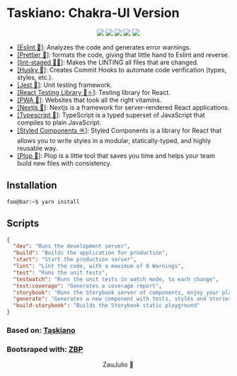 <h1>Taskiano: Chakra-UI Version</h1>

<p align="center">
  <img src="https://img.shields.io/badge/next.js-000000?style=for-the-badge&logo=nextdotjs&logoColor=white"/>
  <img src="https://img.shields.io/badge/TypeScript-007ACC?style=for-the-badge&logo=typescript&logoColor=white"/>
  <img src="https://img.shields.io/badge/Sass-CC6699?style=for-the-badge&logo=sass&logoColor=white"/>
  <img src="https://img.shields.io/badge/firebase-ffca28?style=for-the-badge&logo=firebase&logoColor=black"/>
  <img src="https://img.shields.io/badge/Chakra--UI-319795?style=for-the-badge&logo=chakra-ui&logoColor=white"/>
</p>

- [[Eslint 🔎]](https://github.com/eslint/eslint): Analyzes the code and generates error warnings.
- [[Prettier 🎨]](https://github.com/prettier/prettier): formats the code, giving that little hand to Eslint and reverse.
- [[lint-staged 🚫💩]](https://github.com/okonet/lint-staged): Makes the LINTING all files that are changed.
- [[Husky 🐶]](https://github.com/typicode/Husky): Creates Commit Hooks to automate code verification (types, styles, etc.).
- [[Jest 🧪]](https://jestjs.io/): Unit testing framework.
- [[React Testing Library 🧪⚛]](https://testing-library.com/docs/react-testing-library/intro): Testing library for React.
- [[PWA 🤹]](https://developers.google.com/web/progressive-web-apps/): Websites that took all the right vitamins.
- [[Nextjs 🚀]](https://nextjs.org/): Nextjs is a framework for server-rendered React applications.
- [[Typescript 🧩]](https://www.typescriptlang.org/): TypeScript is a typed superset of JavaScript that compiles to plain JavaScript.
- [[Styled Components 🪅]](https://styled-components.com/): Styled Components is a library for React that allows you to write styles in a modular, statically-typed, and highly reusable way.
- [[Plop 🧩]](https://plopjs.com/): Plop is a little tool that saves you time and helps your team build new files with consistency.

## Installation

```console
foo@bar:~$ yarn install
```

## Scripts

```json
{
  "dev": "Runs the development server",
  "build": "Builds the application for production",
  "start": "Start the production server",
  "lint": "Lint the code, with a maximum of 0 Warnings",
  "test": "Runs the unit tests",
  "testwatch": "Runs the unit tests in watch mode, to each change",
  "test:coverage": "Generates a coverage report",
  "storybook": "Runs the Storybook server of components, enjoy your playground",
  "generate": "Generates a new component with tests, styles and stories",
  "build-storybook": "Builds the Storybook static playground"
}
```

### Based on: [Taskiano](https://github.com/ZauJulio/Taskiano)

### Bootsraped with: [ZBP](https://github.com/ZauJulio/ZBP)

<div align="center">
  <p>ZauJulio 🧪</p>
</div>
